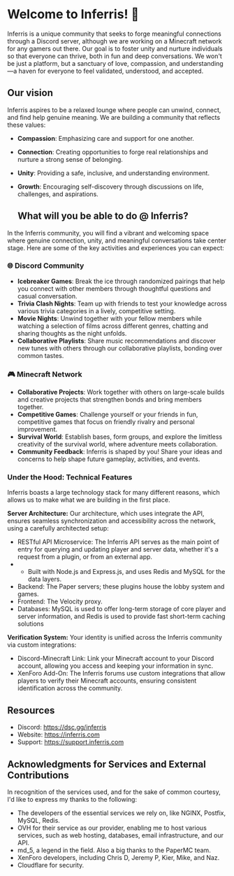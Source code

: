 # Welcome to Inferris! 🌟

Inferris is a unique community that seeks to forge meaningful connections through a Discord server, although we are working on a Minecraft network for any gamers out there. Our goal is to foster unity and nurture individuals so that everyone can thrive, both in fun and deep conversations. We won't be just a platform, but a sanctuary of love, compassion, and understanding—a haven for everyone to feel validated, understood, and accepted.

## Our vision
Inferris aspires to be a relaxed lounge where people can unwind, connect, and find help genuine meaning. We are building a community that reflects these values:

- **Compassion**: Emphasizing care and support for one another.
- **Connection**: Creating opportunities to forge real relationships and nurture a strong sense of belonging.
- **Unity**: Providing a safe, inclusive, and understanding environment.
- **Growth**: Encouraging self-discovery through discussions on life, challenges, and aspirations.

  ## What will you be able to do @ Inferris?
In the Inferris community, you will find a vibrant and welcoming space where genuine connection, unity, and meaningful conversations take center stage. Here are some of the key activities and experiences you can expect:

### 🌐 Discord Community
- **Icebreaker Games**: Break the ice through randomized pairings that help you connect with other members through thoughtful questions and casual conversation.
- **Trivia Clash Nights**: Team up with friends to test your knowledge across various trivia categories in a lively, competitive setting.
- **Movie Nights**: Unwind together with your fellow members while watching a selection of films across different genres, chatting and sharing thoughts as the night unfolds.
- **Collaborative Playlists**: Share music recommendations and discover new tunes with others through our collaborative playlists, bonding over common tastes.

### 🎮 Minecraft Network
- **Collaborative Projects**: Work together with others on large-scale builds and creative projects that strengthen bonds and bring members together.
- **Competitive Games**: Challenge yourself or your friends in fun, competitive games that focus on friendly rivalry and personal improvement.
- **Survival World**: Establish bases, form groups, and explore the limitless creativity of the survival world, where adventure meets collaboration.
- **Community Feedback**: Inferris is shaped by you! Share your ideas and concerns to help shape future gameplay, activities, and events.

### Under the Hood: Technical Features
Inferris boasts a large technology stack for many different reasons, which allows us to make what we are building in the first place.


**Server Architecture:**
Our architecture, which uses integrate the API, ensures seamless synchronization and accessibility across the network, using a carefully architected setup:
- RESTful API Microservice: The Inferris API serves as the main point of entry for querying and updating player and server data, whether it's a request from a plugin, or from an external app.
- - Built with Node.js and Express.js, and uses Redis and MySQL for the data layers.
- Backend: The Paper servers; these plugins house the lobby system and games.
- Frontend: The Velocity proxy.
- Databases: MySQL is used to offer long-term storage of core player and server information, and Redis is used to provide fast short-term caching solutions

**Verification System:**
Your identity is unified across the Inferris community via custom integrations:
- Discord-Minecraft Link: Link your Minecraft account to your Discord account, allowing you access and keeping your information in sync.
- XenForo Add-On: The Inferris forums use custom integrations that allow players to verify their Minecraft accounts, ensuring consistent identification across the community.

## Resources
* Discord: https://dsc.gg/inferris
* Website: https://inferris.com
* Support: https://support.inferris.com

## Acknowledgments for Services and External Contributions
In recognition of the services used, and for the sake of common courtesy, I'd like to express my thanks to the following:

- The developers of the essential services we rely on, like NGINX, Postfix, MySQL, Redis.
- OVH for their service as our provider, enabling me to host various services, such as web hosting, databases, email infrastructure, and our API.
- md_5, a legend in the field. Also a big thanks to the PaperMC team.
- XenForo developers, including Chris D, Jeremy P, Kier, Mike, and Naz.
- Cloudflare for security.
<!--

**Here are some ideas to get you started:**

🙋‍♀️ A short introduction - what is your organization all about?
🌈 Contribution guidelines - how can the community get involved?
👩‍💻 Useful resources - where can the community find your docs? Is there anything else the community should know?
🍿 Fun facts - what does your team eat for breakfast?
🧙 Remember, you can do mighty things with the power of [Markdown](https://docs.github.com/github/writing-on-github/getting-started-with-writing-and-formatting-on-github/basic-writing-and-formatting-syntax)
-->
